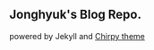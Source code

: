 ## Jonghyuk's Blog Repo.

powered by Jekyll and [Chirpy theme][chirpy]

[chirpy]: https://github.com/cotes2020/jekyll-theme-chirpy/
